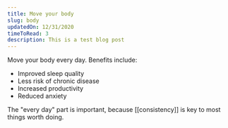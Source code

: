 ```yaml
---
title: Move your body
slug: body
updatedOn: 12/31/2020
timeToRead: 3
description: This is a test blog post
---
```


Move your body every day. Benefits include:

- Improved sleep quality
- Less risk of chronic disease
- Increased productivity
- Reduced anxiety

The "every day" part is important, because [[consistency]] is key to most things worth doing.
